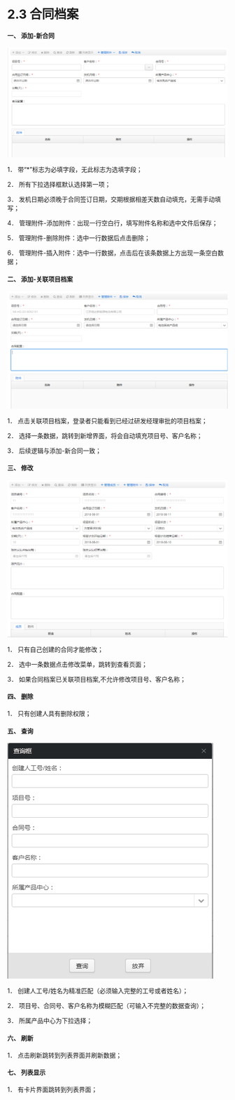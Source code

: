 # 2.3 合同档案



#### 一、       添加-新合同

![](../.gitbook/assets/image%20%2854%29.png)

1．  带“\*”标志为必填字段，无此标志为选填字段；

2．  所有下拉选择框默认选择第一项；

3．  发机日期必须晚于合同签订日期，交期根据相差天数自动填充，无需手动填写；

4．  管理附件-添加附件：出现一行空白行，填写附件名称和选中文件后保存；

5． 管理附件-删除附件：选中一行数据后点击删除；

6． 管理附件-插入附件：选中一行数据，点击后在该条数据上方出现一条空白数据；



#### 二、       添加-关联项目档案

![](../.gitbook/assets/image%20%2817%29.png)

1．  点击关联项目档案，登录者只能看到已经过研发经理审批的项目档案；

2．  选择一条数据，跳转到新增界面，将会自动填充项目号、客户名称；

3．  后续逻辑与添加-新合同一致；



#### 三、       修改

![](../.gitbook/assets/image%20%2855%29.png)

1．  只有自己创建的合同才能修改；

2．  选中一条数据点击修改菜单，跳转到查看页面；

3．  如果合同档案已关联项目档案,不允许修改项目号、客户名称；



#### 四、       删除

1．  只有创建人具有删除权限；



#### 五、       查询

![](../.gitbook/assets/image%20%2847%29.png)

1．  创建人工号/姓名为精准匹配（必须输入完整的工号或者姓名）；

2．  项目号、合同号、客户名称为模糊匹配（可输入不完整的数据查询）；

3．  所属产品中心为下拉选择；



#### 六、       刷新

1．  点击刷新跳转到列表界面并刷新数据；



#### 七、       列表显示

1．  有卡片界面跳转到列表界面；

